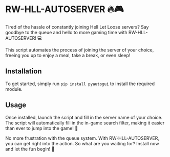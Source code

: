 # RW-HLL-AUTOSERVER 🔥🎮

Tired of the hassle of constantly joining Hell Let Loose servers? Say goodbye to the queue and hello to more gaming time with RW-HLL-AUTOSERVER! 💻

This script automates the process of joining the server of your choice, freeing you up to enjoy a meal, take a break, or even sleep! 

## Installation 

To get started, simply run `pip install pyautogui` to install the required module. 

## Usage

Once installed, launch the script and fill in the server name of your choice. The script will automatically fill in the in-game search filter, making it easier than ever to jump into the game! 🚀

No more frustration with the queue system. With RW-HLL-AUTOSERVER, you can get right into the action. So what are you waiting for? Install now and let the fun begin! 🎉
